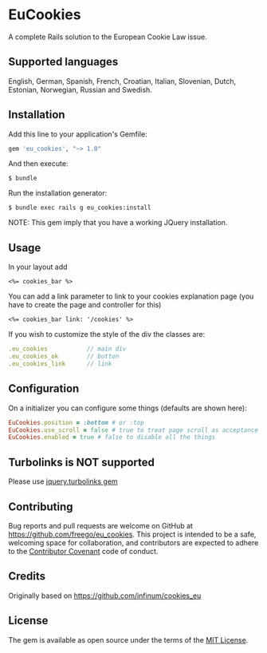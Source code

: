 # EuCookies

A complete Rails solution to the European Cookie Law issue.

## Supported languages

English, German, Spanish, French, Croatian, Italian, Slovenian, Dutch, Estonian,
Norwegian, Russian and Swedish.

## Installation

Add this line to your application's Gemfile:

```ruby
gem 'eu_cookies', "~> 1.0"
```

And then execute:

    $ bundle

Run the installation generator:

    $ bundle exec rails g eu_cookies:install

NOTE: This gem imply that you have a working JQuery installation.

## Usage

In your layout add

```erb
<%= cookies_bar %>
```

You can add a link parameter to link to your cookies explanation page (you have to create the page and controller for this)

```erb
<%= cookies_bar link: '/cookies' %>
```

If you wish to customize the style of the div the classes are:

```javascript
.eu_cookies           // main div
.eu_cookies_ok        // button
.eu_cookies_link      // link
```

## Configuration

On a initializer you can configure some things (defaults are shown here):

```ruby
EuCookies.position = :bottom # or :top
EuCookies.use_scroll = false # true to treat page scroll as acceptance
EuCookies.enabled = true # false to disable all the things
```

## Turbolinks is NOT supported

Please use [jquery.turbolinks gem](https://github.com/kossnocorp/jquery.turbolinks)

## Contributing

Bug reports and pull requests are welcome on GitHub at https://github.com/freego/eu_cookies. This project is intended to be a safe, welcoming space for collaboration, and contributors are expected to adhere to the [Contributor Covenant](contributor-covenant.org) code of conduct.

## Credits

Originally based on https://github.com/infinum/cookies_eu

## License

The gem is available as open source under the terms of the [MIT License](http://opensource.org/licenses/MIT).
